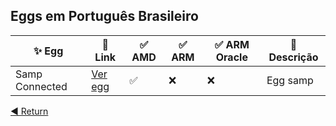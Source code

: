 ## Eggs em Português Brasileiro

|✨ Egg | 🔗 Link | ✅ AMD | ✅ ARM | ✅ ARM Oracle | 🔰 Descrição |
|--|--|--|--|--|--|
|Samp Connected | [Ver egg](https://raw.githubusercontent.com/drylian/Pterodactyl-EGGs/main/Eggs/pt-BR/samp-connected.json) | ✅ | ❌ | ❌ | Egg samp |

[ ◀ Return ](../../README.md)
